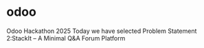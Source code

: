 # odoo
Odoo Hackathon 2025
Today we have selected Problem Statement 2:StackIt – A Minimal Q&A Forum Platform
